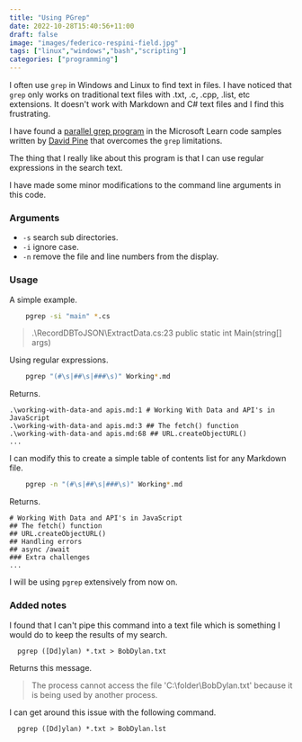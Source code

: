 ```yaml
---
title: "Using PGrep"
date: 2022-10-28T15:40:56+11:00
draft: false
image: "images/federico-respini-field.jpg"
tags: ["linux","windows","bash","scripting"]
categories: ["programming"]
---
```


I often use ``grep`` in Windows and Linux to find text in files. I have noticed that ``grep`` only works on traditional text files with .txt, .c, .cpp, .list, etc extensions. It doesn't work with Markdown and C# text files and I find this frustrating.

I have found a [parallel grep program](https://learn.microsoft.com/en-us/samples/dotnet/samples/parallel-programming-grep-cs/) in the Microsoft Learn code samples written by [David Pine](https://github.com/IEvangelist) that overcomes the ``grep`` limitations.

The thing that I really like about this program is that I can use regular expressions in the search text.

I have made some minor modifications to the command line arguments in this code.

### Arguments

* ``-s`` search sub directories.
* ``-i`` ignore case.
* ``-n`` remove the file and line numbers from the display.

### Usage

A simple example.

```bash
    pgrep -si "main" *.cs
```

> .\RecordDBToJSON\ExtractData.cs:23         public static int Main(string[] args)

Using regular expressions.

```bash
    pgrep "(#\s|##\s|###\s)" Working*.md
```

Returns.

```text
.\working-with-data-and apis.md:1 # Working With Data and API's in JavaScript
.\working-with-data-and apis.md:3 ## The fetch() function
.\working-with-data-and apis.md:68 ## URL.createObjectURL()
...
````

I can modify this to create a simple table of contents list for any Markdown file.

```bash
    pgrep -n "(#\s|##\s|###\s)" Working*.md
```

Returns.

```text
# Working With Data and API's in JavaScript
## The fetch() function
## URL.createObjectURL()
## Handling errors
## async /await
### Extra challenges
...
```

I will be using ``pgrep`` extensively from now on.

### Added notes

I found that I can't pipe this command into a text file which is something I would do to keep the results of my search.

```
  pgrep ([Dd]ylan) *.txt > BobDylan.txt
```

Returns this message.

> The process cannot access the file 'C:\folder\BobDylan.txt' because it is being used by another process.

I can get around this issue with the following command.

```
  pgrep ([Dd]ylan) *.txt > BobDylan.lst
```

